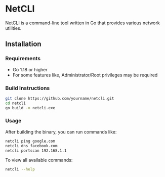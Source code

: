 # NetCLI

NetCLI is a command-line tool written in Go that provides various network utilities.

## Installation

### Requirements

- Go 1.18 or higher
- For some features like, Administrator/Root privileges may be required

### Build Instructions

```bash
git clone https://github.com/yourname/netcli.git
cd netcli
go build -o netcli.exe
```

### Usage

After building the binary, you can run commands like:

```bash
netcli ping google.com
netcli dns facebook.com
netcli portscan 192.168.1.1
```

To view all available commands:

```bash
netcli --help
```
